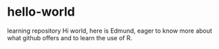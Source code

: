 # hello-world
learning repository
Hi world, here is Edmund, eager to know more about what github offers and to learn the use of R.
